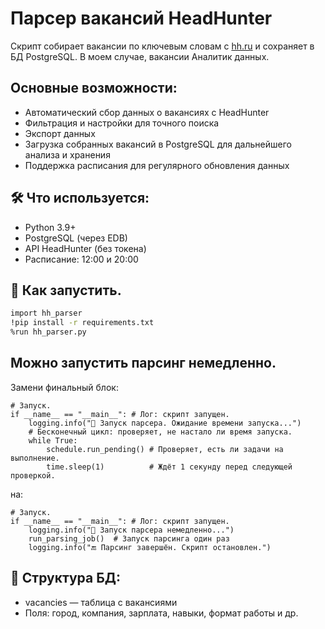 # Парсер вакансий HeadHunter
Скрипт собирает вакансии по ключевым словам с [hh.ru](https://hh.ru) и сохраняет в БД PostgreSQL.
В моем случае, вакансии Аналитик данных.

## Основные возможности:
* Автоматический сбор данных о вакансиях с HeadHunter
* Фильтрация и настройки для точного поиска
* Экспорт данных
* Загрузка собранных вакансий в PostgreSQL для дальнейшего анализа и хранения
* Поддержка расписания для регулярного обновления данных

## 🛠 Что используется:
- Python 3.9+
- PostgreSQL (через EDB)
- API HeadHunter (без токена)
- Расписание: 12:00 и 20:00

## 🚀 Как запустить.

   ```bash
   import hh_parser
   !pip install -r requirements.txt
   %run hh_parser.py
   ```
## Можно запустить парсинг немедленно.

Замени финальный блок:

```
# Запуск.
if __name__ == "__main__": # Лог: скрипт запущен.
    logging.info("🚀 Запуск парсера. Ожидание времени запуска...")
    # Бесконечный цикл: проверяет, не настало ли время запуска.
    while True:
        schedule.run_pending() # Проверяет, есть ли задачи на выполнение.
        time.sleep(1)          # Ждёт 1 секунду перед следующей проверкой.
```

на:

```
# Запуск.
if __name__ == "__main__": # Лог: скрипт запущен.
    logging.info("🚀 Запуск парсера немедленно...")
    run_parsing_job()  # Запуск парсинга один раз
    logging.info("🔚 Парсинг завершён. Скрипт остановлен.")
```

## 📂 Структура БД:
* vacancies — таблица с вакансиями
* Поля: город, компания, зарплата, навыки, формат работы и др.
